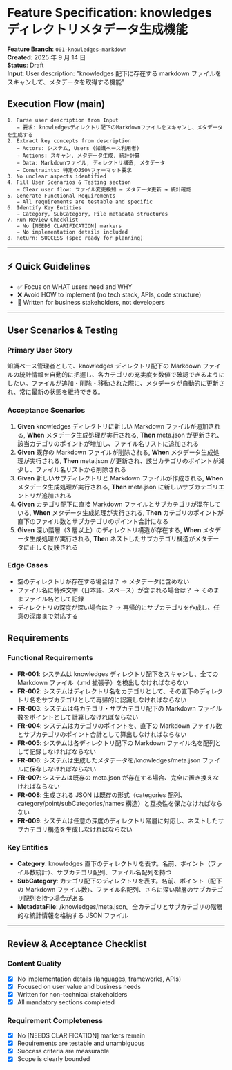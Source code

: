 # Feature Specification: knowledges ディレクトリメタデータ生成機能

**Feature Branch**: `001-knowledges-markdown`  
**Created**: 2025 年 9 月 14 日  
**Status**: Draft  
**Input**: User description: "knowledges 配下に存在する markdown ファイルをスキャンして、メタデータを取得する機能"

## Execution Flow (main)

```
1. Parse user description from Input
   → 要求: knowledgesディレクトリ配下のMarkdownファイルをスキャンし、メタデータを生成する
2. Extract key concepts from description
   → Actors: システム, Users (知識ベース利用者)
   → Actions: スキャン, メタデータ生成, 統計計算
   → Data: Markdownファイル, ディレクトリ構造, メタデータ
   → Constraints: 特定のJSONフォーマット要求
3. No unclear aspects identified
4. Fill User Scenarios & Testing section
   → Clear user flow: ファイル変更検知 → メタデータ更新 → 統計確認
5. Generate Functional Requirements
   → All requirements are testable and specific
6. Identify Key Entities
   → Category, SubCategory, File metadata structures
7. Run Review Checklist
   → No [NEEDS CLARIFICATION] markers
   → No implementation details included
8. Return: SUCCESS (spec ready for planning)
```

---

## ⚡ Quick Guidelines

- ✅ Focus on WHAT users need and WHY
- ❌ Avoid HOW to implement (no tech stack, APIs, code structure)
- 👥 Written for business stakeholders, not developers

---

## User Scenarios & Testing

### Primary User Story

知識ベース管理者として、knowledges ディレクトリ配下の Markdown ファイルの統計情報を自動的に把握し、各カテゴリの充実度を数値で確認できるようにしたい。ファイルが追加・削除・移動された際に、メタデータが自動的に更新され、常に最新の状態を維持できる。

### Acceptance Scenarios

1. **Given** knowledges ディレクトリに新しい Markdown ファイルが追加される, **When** メタデータ生成処理が実行される, **Then** meta.json が更新され、該当カテゴリのポイントが増加し、ファイル名リストに追加される
2. **Given** 既存の Markdown ファイルが削除される, **When** メタデータ生成処理が実行される, **Then** meta.json が更新され、該当カテゴリのポイントが減少し、ファイル名リストから削除される
3. **Given** 新しいサブディレクトリと Markdown ファイルが作成される, **When** メタデータ生成処理が実行される, **Then** meta.json に新しいサブカテゴリエントリが追加される
4. **Given** カテゴリ配下に直接 Markdown ファイルとサブカテゴリが混在している, **When** メタデータ生成処理が実行される, **Then** カテゴリのポイントが直下のファイル数とサブカテゴリのポイント合計になる
5. **Given** 深い階層（3 層以上）のディレクトリ構造が存在する, **When** メタデータ生成処理が実行される, **Then** ネストしたサブカテゴリ構造がメタデータに正しく反映される

### Edge Cases

- 空のディレクトリが存在する場合は？ → メタデータに含めない
- ファイル名に特殊文字（日本語、スペース）が含まれる場合は？ → そのままファイル名として記録
- ディレクトリの深度が深い場合は？ → 再帰的にサブカテゴリを作成し、任意の深度まで対応する

## Requirements

### Functional Requirements

- **FR-001**: システムは knowledges ディレクトリ配下をスキャンし、全ての Markdown ファイル（.md 拡張子）を検出しなければならない
- **FR-002**: システムはディレクトリ名をカテゴリとして、その直下のディレクトリ名をサブカテゴリとして再帰的に認識しなければならない
- **FR-003**: システムは各カテゴリ・サブカテゴリ配下の Markdown ファイル数をポイントとして計算しなければならない
- **FR-004**: システムはカテゴリのポイントを、直下の Markdown ファイル数とサブカテゴリのポイント合計として算出しなければならない
- **FR-005**: システムは各ディレクトリ配下の Markdown ファイル名を配列として記録しなければならない
- **FR-006**: システムは生成したメタデータを/knowledges/meta.json ファイルに保存しなければならない
- **FR-007**: システムは既存の meta.json が存在する場合、完全に置き換えなければならない
- **FR-008**: 生成される JSON は既存の形式（categories 配列、category/point/subCategories/names 構造）と互換性を保たなければならない
- **FR-009**: システムは任意の深度のディレクトリ階層に対応し、ネストしたサブカテゴリ構造を生成しなければならない

### Key Entities

- **Category**: knowledges 直下のディレクトリを表す。名前、ポイント（ファイル数統計）、サブカテゴリ配列、ファイル名配列を持つ
- **SubCategory**: カテゴリ配下のディレクトリを表す。名前、ポイント（配下の Markdown ファイル数）、ファイル名配列、さらに深い階層のサブカテゴリ配列を持つ場合がある
- **MetadataFile**: /knowledges/meta.json。全カテゴリとサブカテゴリの階層的な統計情報を格納する JSON ファイル

---

## Review & Acceptance Checklist

### Content Quality

- [x] No implementation details (languages, frameworks, APIs)
- [x] Focused on user value and business needs
- [x] Written for non-technical stakeholders
- [x] All mandatory sections completed

### Requirement Completeness

- [x] No [NEEDS CLARIFICATION] markers remain
- [x] Requirements are testable and unambiguous
- [x] Success criteria are measurable
- [x] Scope is clearly bounded
